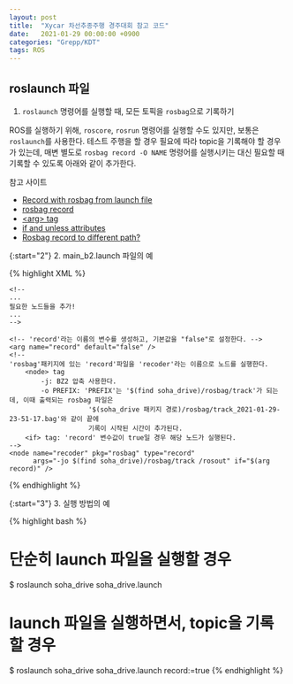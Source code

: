 ```yaml
---
layout: post
title:  "Xycar 차선추종주행 경주대회 참고 코드"
date:   2021-01-29 00:00:00 +0900
categories: "Grepp/KDT"
tags: ROS
---
```


## roslaunch 파일

1. `roslaunch` 명령어를 실행할 때, 모든 토픽을 `rosbag`으로 기록하기

ROS를 실행하기 위해, `roscore`, `rosrun` 명령어를 실행할 수도 있지만, 보통은 `roslaunch`를 사용한다. 테스트 주행을 할 경우 필요에 따라 topic을 기록해야 할 경우가 있는데, 매변 별도로 `rosbag record -O NAME` 명령어를 실행시키는 대신 필요할 때 기록할 수 있도록 아래와 같이 추가한다.

참고 사이트

- [Record with rosbag from launch file](https://answers.ros.org/question/52773/record-with-rosbag-from-launch-file/)
- [rosbag record](http://wiki.ros.org/rosbag/Commandline#rosbag_record)
- [\<arg\> tag](http://wiki.ros.org/roslaunch/XML/arg)
- [if and unless attributes](http://wiki.ros.org/roslaunch/XML#if_and_unless_attributes)
- [Rosbag record to different path?](https://answers.ros.org/question/231741/rosbag-record-to-different-path/)


{:start="2"}
2. main_b2.launch 파일의 예

{% highlight XML %}
<launch>

    <!--
    ...
    필요한 노드들을 추가!
    ...
    -->
    
    <!-- 'record'라는 이름의 변수를 생성하고, 기본값을 "false"로 설정한다. -->
    <arg name="record" default="false" />
    <!--
    'rosbag'패키지에 있는 'record'파일을 'recoder'라는 이름으로 노드를 실행한다.
        <node> tag
            -j: BZ2 압축 사용한다.
            -o PREFIX: 'PREFIX'는 '$(find soha_drive)/rosbag/track'가 되는데, 이때 출력되는 rosbag 파일은
                        '$(soha_drive 패키지 경로)/rosbag/track_2021-01-29-23-51-17.bag'와 같이 끝에
                        기록이 시작된 시간이 추가된다.
        <if> tag: 'record' 변수값이 true일 경우 해당 노드가 실행된다.
    -->
    <node name="recoder" pkg="rosbag" type="record"
          args="-jo $(find soha_drive)/rosbag/track /rosout" if="$(arg record)" />
</launch>
{% endhighlight %}


{:start="3"}
3. 실행 방법의 예

{% highlight bash %}
# 단순히 launch 파일을 실행할 경우
$ roslaunch soha_drive soha_drive.launch

# launch 파일을 실행하면서, topic을 기록할 경우
$ roslaunch soha_drive soha_drive.launch record:=true
{% endhighlight %}


